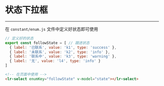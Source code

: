 # 状态下拉框
---
在 ```constant/enum.js``` 文件中定义好状态即可使用
```js
// 定义好的状态
export const followState = [ // 跟进状态
  { label: '已联系', value: 'k1', type: 'success' },
  { label: '未联系', value: 'k2', type: 'info' },
  { label: '联系中', value: 'k3', type: 'warning' },
  { label: '无', value: 'l4', type: 'info' }
]
```

```html
<!-- 在页面中使用 -->
<lr-select enumKey="followState" v-model="state"></lr-select>
```